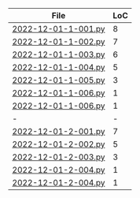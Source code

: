 |File             |LoC|
|-----------------|-|
|[2022-12-01-1-001.py](2022-12-01-1-001.py)|8|
|[2022-12-01-1-002.py](2022-12-01-1-002.py)|7|
|[2022-12-01-1-003.py](2022-12-01-1-003.py)|6|
|[2022-12-01-1-004.py](2022-12-01-1-004.py)|5|
|[2022-12-01-1-005.py](2022-12-01-1-005.py)|3|
|[2022-12-01-1-006.py](2022-12-01-1-006.py)|1|
|[2022-12-01-1-006.py](2022-12-01-1-007.py)|1|
|-|-|
|[2022-12-01-2-001.py](2022-12-01-2-001.py)|7|
|[2022-12-01-2-002.py](2022-12-01-2-002.py)|5|
|[2022-12-01-2-003.py](2022-12-01-2-003.py)|3|
|[2022-12-01-2-004.py](2022-12-01-2-004.py)|1|
|[2022-12-01-2-004.py](2022-12-01-2-005.py)|1|
